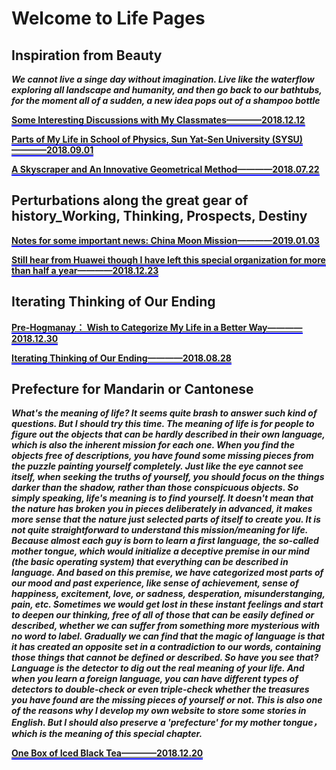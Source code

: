 # Welcome to Life Pages               
            
            

## Inspiration from Beauty             

**_We cannot live a singe day without imagination. Live like the waterflow exploring all landscape and humanity, and then go back to our bathtubs, for the moment all of a sudden, a new idea pops out of a shampoo bottle_**             
             
**[<span style="border-bottom:2px solid blue;">Some Interesting Discussions with My Classmates————2018.12.12</span>](https://github.com/zhouchw5/interaction.github.io/blob/discussion-with-my-classmates/README.md)**                 
            
            
              
**[<span style="border-bottom:2px solid blue;">Parts of My Life in School of Physics, Sun Yat-Sen University (SYSU)————2018.09.01</span>](https://github.com/zhouchw5/interaction.github.io/blob/Life-in-SYSU/README.md)**                
           
           
**[<span style="border-bottom:2px solid blue;">A Skyscraper and An Innovative Geometrical Method————2018.07.22</span>](https://github.com/zhouchw5/geometric.github.io/blob/master/README.md)**                
             
          
## Perturbations along the great gear of history_Working, Thinking, Prospects, Destiny                          

**[<span style="border-bottom:2px solid blue;">Notes for some important news: China Moon Mission————2019.01.03</span>](https://github.com/zhouchw5/interaction.github.io/blob/China-Chang%E2%80%98e-4-spacecraft/README.md)**                               
                
**[<span style="border-bottom:2px solid blue;">Still hear from Huawei though I have left this special organization for more than half a year————2018.12.23</span>](https://github.com/zhouchw5/interaction.github.io/blob/huawei_trade-war/README.md)**                 
           
## Iterating Thinking of Our Ending                 
**[<span style="border-bottom:2px solid blue;">Pre-Hogmanay： Wish to Categorize My Life in a Better Way————2018.12.30</span>](https://github.com/zhouchw5/interaction.github.io/blob/How-to-categorise-my-life/README.md)**                            
                 
**[<span style="border-bottom:2px solid blue;">Iterating Thinking of Our Ending————2018.08.28</span>](https://www.zhouchuwei.com/till_the_end.github.io/)**  

                     
## Prefecture for Mandarin or Cantonese                      
**_What's the meaning of life? It seems quite brash to answer such kind of questions. But I should try this time. The meaning of life is for people to figure out the objects that can be hardly described in their own language, which is also the inherent mission for each one. When you find the objects free of descriptions, you have found some missing pieces from the puzzle painting yourself completely. Just like the eye cannot see itself, when seeking the truths of yourself, you should focus on the things darker than the shadow, rather than those conspicuous objects. So simply speaking, life's meaning is to find yourself. It doesn't mean that the nature has broken you in pieces deliberately in advanced, it makes more sense that the nature just selected parts of itself to create you. It is not quite straightforward to understand this mission/meaning for life. Because almost each guy is born to learn a first language, the so-called mother tongue, which would initialize a deceptive premise in our mind (the basic operating system) that everything can be described in language. And based on this premise, we have categorized most parts of our mood and past experience, like sense of achievement, sense of happiness, excitement, love, or sadness, desperation, misunderstanging, pain, etc. Sometimes we would get lost in these instant feelings and start to deepen our thinking, free of all of those that can be easily defined or described, whether we can suffer from something more mysterious with no word to label. Gradually we can find that the magic of language is that it has created an opposite set in a contradiction to our words, containing those things that cannot be defined or described. So have you see that? Language is the detector to dig out the real meaning of your life. And when you learn a foreign language, you can have different types of detectors to double-check or even triple-check whether the treasures you have found are the missing pieces of yourself or not. This is also one of the reasons why I develop my own website to store some stories in English. But I should also preserve a 'prefecture' for my mother tongue，which is the meaning of this special chapter._**                  
                                 
                                 
**[<span style="border-bottom:2px solid blue;">One Box of Iced Black Tea————2018.12.20</span>](https://github.com/zhouchw5/zhouchuwei.github.io/blob/happinese/happiness.md)**                   

